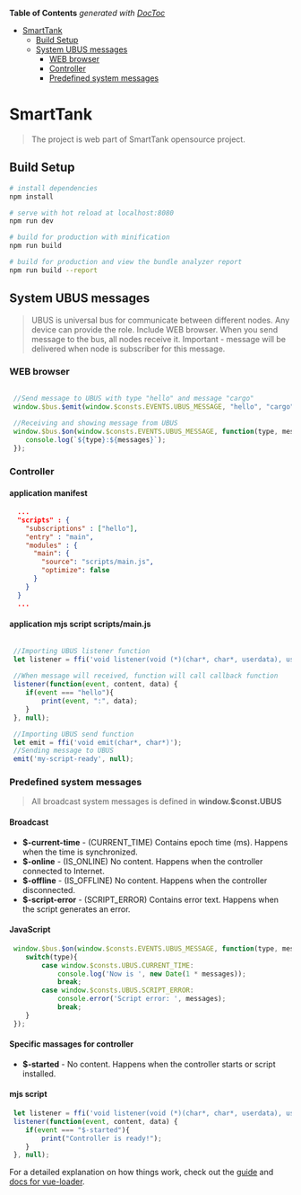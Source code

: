 <!-- START doctoc generated TOC please keep comment here to allow auto update -->
<!-- DON'T EDIT THIS SECTION, INSTEAD RE-RUN doctoc TO UPDATE -->
**Table of Contents**  *generated with [DocToc](https://github.com/thlorenz/doctoc)*

- [SmartTank](#smarttank)
  - [Build Setup](#build-setup)
  - [System UBUS messages](#system-ubus-messages)
    - [WEB browser](#web-browser)
    - [Controller](#controller)
    - [Predefined system messages](#predefined-system-messages)

<!-- END doctoc generated TOC please keep comment here to allow auto update -->

# SmartTank 

> The project is web part of SmartTank opensource project.
> 

## Build Setup

``` bash
# install dependencies
npm install

# serve with hot reload at localhost:8080
npm run dev

# build for production with minification
npm run build

# build for production and view the bundle analyzer report
npm run build --report

```

## System UBUS messages
>UBUS is universal bus for communicate between different nodes. 
Any device can provide the role. Include WEB browser. When you send
message to the bus, all nodes receive it. Important - message will be
delivered when node is subscriber for this message. 

### WEB browser
``` javascript

 //Send message to UBUS with type "hello" and message "cargo"
 window.$bus.$emit(window.$consts.EVENTS.UBUS_MESSAGE, "hello", "cargo");
 
 //Receiving and showing message from UBUS
 window.$bus.$on(window.$consts.EVENTS.UBUS_MESSAGE, function(type, messages) {
    console.log(`${type}:${messages}`);
 });

```

### Controller
#### application manifest
``` json
  ...    
  "scripts" : {
    "subscriptions" : ["hello"],
    "entry" : "main",
    "modules" : {
      "main": {
        "source": "scripts/main.js",
        "optimize": false
      }
    }
  }
  ...    
```
#### application mjs script scripts/main.js
``` javascript

 //Importing UBUS listener function  
 let listener = ffi('void listener(void (*)(char*, char*, userdata), userdata)');
 
 //When message will received, function will call callback function  
 listener(function(event, content, data) {
    if(event === "hello"){
        print(event, ":", data);
    }
 }, null); 

 //Importing UBUS send function
 let emit = ffi('void emit(char*, char*)');    
 //Sending message to UBUS
 emit('my-script-ready', null);

```

### Predefined system messages
> All broadcast system messages is defined in **window.$const.UBUS**
#### Broadcast  
- **$-current-time** - (CURRENT_TIME) Contains epoch time (ms). Happens when the time is synchronized.
- **$-online** - (IS_ONLINE) No content. Happens when the controller connected to Internet.
- **$-offline** - (IS_OFFLINE) No content. Happens when the controller disconnected.
- **$-script-error** - (SCRIPT_ERROR) Contains error text. Happens when the script generates an error.

#### JavaScript
``` javascript
 window.$bus.$on(window.$consts.EVENTS.UBUS_MESSAGE, function(type, messages) {
    switch(type){
        case window.$consts.UBUS.CURRENT_TIME:
            console.log('Now is ', new Date(1 * messages));
            break;
        case window.$consts.UBUS.SCRIPT_ERROR:
            console.error('Script error: ', messages);
            break;
    }
 });
```

#### Specific massages for controller   
- **$-started** - No content. Happens when the controller starts or script installed.

#### mjs script
``` javascript
 let listener = ffi('void listener(void (*)(char*, char*, userdata), userdata)');
 listener(function(event, content, data) {
    if(event === "$-started"){
        print("Controller is ready!");       
    }
 }, null);
```

For a detailed explanation on how things work, check out the [guide](http://vuejs-templates.github.io/webpack/) and [docs for vue-loader](http://vuejs.github.io/vue-loader).
